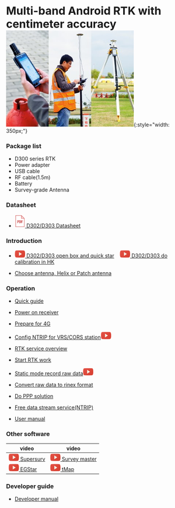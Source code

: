 <span style="font-weight:bold;font-size:30px;">Multi-band Android RTK with centimeter accuracy
</span>
<br>
![](images/s-mobile.jpg){:style="width: 350px;"}
<br>

### Package list

  - D300 series RTK
  - Power adapter
  - USB cable
  - RF cable(1.5m)
  - Battery
  - Survey-grade Antenna

### Datasheet

  - [![](images/pdf.png)&nbsp;D302/D303 Datasheet](download/D30X_DS_EN.pdf)

### Introduction

  - [![](images/youtube.png)&nbsp;D302/D303 open box and quick star](common/openbox/)&nbsp; &nbsp; [![](images/youtube.png)&nbsp;D302/D303 do calibration in HK](common/d303-calibration-in-hk/)
  
  - [Choose antenna, Helix or Patch antenna](common/choice-of-antenna.md)

### Operation

  - [Quick guide](quick-guide.md)
  
  - [Power on receiver](d303.md#1-gnss-module-setting)
  
  - [Prepare for 4G](prepare-for-4G.md)

  - [Config NTRIP for VRS/CORS station](d303.md#21-corsvrsbase-station-setting)![](images/youtube.png)

  - [RTK service overview](rtk-service-intro.md)

  - [Start RTK work](d303.md#213-start--rtk)
  
  - [Static mode record raw data](d303.md#51-how-to-record-raw-data)![](images/youtube.png)
  
  - [Convert raw data to rinex format](d303.md#52-how-to-convert-raw-data-to-rinex-format-file)

  - [Do PPP solution](d303.md#53-how-to-post-process-raw-data)
  
  - [Free data stream service(NTRIP)](common/free-ntrip-service.md)

  - [User manual](d303.md)

### Other software


  | video | video |
  | ---- | ---- | 
  | [![Supersurv](images/youtube.png)&nbsp;Supersurv](common/connect-supersurv/) | [![Survey Master](images/youtube.png)&nbsp;Survey master](common/connect-survey-master/) |
  | [![EGStar](images/youtube.png)&nbsp;EGStar](common/connect-egstar/) | [![tMap](images/youtube.png)&nbsp;tMap](common/connect-tMap/) |



### Developer guide

  - [Developer manual](developer-docs.md)

